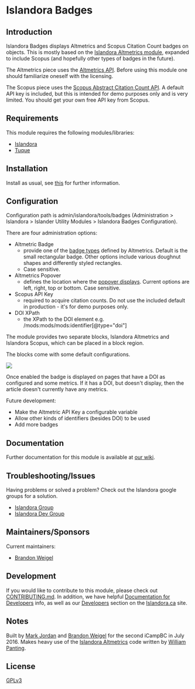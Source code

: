 # Islandora Badges

## Introduction

Islandora Badges displays Altmetrics and Scopus Citation Count badges on objects. This is mostly based on the [Islandora Altmetrics module](https://github.com/Islandora/islandora_altmetrics), expanded to include Scopus (and hopefully other types of badges in the future).

The Altmetrics piece uses the [Altmetrics API](http://api.altmetric.com/). Before using this module one should familiarize oneself with the licensing.

The Scopus piece uses the [Scopus Abstract Citation Count API](https://api.elsevier.com/documentation/AbstractCitationCountAPI.wadl). A default API key is included, but this is intended for demo purposes only and is very limited. You should get your own free API key from Scopus.

## Requirements

This module requires the following modules/libraries:

* [Islandora](https://github.com/islandora/islandora)
* [Tuque](https://github.com/islandora/tuque)

## Installation

Install as usual, see [this](https://drupal.org/documentation/install/modules-themes/modules-7) for further information.

## Configuration

Configuration path is admin/islandora/tools/badges (Administration > Islandora > Islander Utility Modules > Islandora Badges Configuration).

There are four administration options:

* Altmetric Badge
     * provide one of the [badge types](http://api.altmetric.com/embeds.html#badge-types) defined by Altmetrics. Default is the small rectangular badge. Other options include various doughnut shapes and differently styled rectangles.
     * Case sensitive.
* Altmetrics Popover
     * defines the location where the [popover displays](http://api.altmetric.com/embeds.html#popovers). Current options are left, right, top or bottom. Case sensitive.
* Scopus API Key
     * required to acquire citation counts. Do not use the included default in production - it's for demo purposes only. 
* DOI XPath
     * the XPath to the DOI element e.g. /mods:mods/mods:identifier[@type="doi"] 

The module provides two separate blocks, Islandora Altmetrics and Islandora Scopus, which can be placed in a block region.

The blocks come with some default configurations.

![](https://raw.githubusercontent.com/wiki/dmoses/islandora_altmetrics/islandora_altmetrics_block_config.png)

Once enabled the badge is displayed on pages that have a DOI as configured and some metrics.  If it has a DOI, but doesn't display, then the article doesn't currently have any metrics.

Future development:
* Make the Altmetric API Key a configurable variable 
* Allow other kinds of identifiers (besides DOI) to be used
* Add more badges

## Documentation

Further documentation for this module is available at [our wiki](https://wiki.duraspace.org/display/ISLANDORA/Islandora+Altmetrics).

## Troubleshooting/Issues

Having problems or solved a problem? Check out the Islandora google groups for a solution.

* [Islandora Group](https://groups.google.com/forum/?hl=en&fromgroups#!forum/islandora)
* [Islandora Dev Group](https://groups.google.com/forum/?hl=en&fromgroups#!forum/islandora-dev)

## Maintainers/Sponsors

Current maintainers:

* [Brandon Weigel](https://github.com/bondjimbond)

## Development

If you would like to contribute to this module, please check out [CONTRIBUTING.md](CONTRIBUTING.md). In addition, we have helpful [Documentation for Developers](https://github.com/Islandora/islandora/wiki#wiki-documentation-for-developers) info, as well as our [Developers](http://islandora.ca/developers) section on the [Islandora.ca](http://islandora.ca) site.

## Notes

Built by [Mark Jordan](https://github.com/mjordan) and [Brandon Weigel](https://github.com/bondjimbond) for the second iCampBC in July 2016. Makes heavy use of the [Islandora Altmetrics](https://github.com/Islandora/islandora_altmetrics) code written by [William Panting](https://github.com/willtp87).

## License

[GPLv3](http://www.gnu.org/licenses/gpl-3.0.txt)
